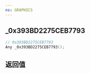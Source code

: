 ```yaml
---
ns: GRAPHICS
---
```

## _0x393BD2275CEB7793

```c
// 0x393BD2275CEB7793
Any _0x393BD2275CEB7793();
```


## 返回值
